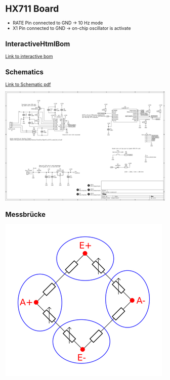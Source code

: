# HX711 Board

* RATE Pin connected to GND -> 10 Hz mode
* X1 Pin connected to GND -> on-chip oscillator is activate

## InteractiveHtmlBom

[Link to interactive bom](https://htmlpreview.github.io/?https://raw.githubusercontent.com/RT-CUSTOMZ/CoffeeScale-HW/master/bom/ibom.html)

## Schematics

[Link to Schematic pdf](./coffee-scale.pdf )

![Schematics](coffee-scale_schematics.png)

## Messbrücke

![Wheatstone Brdge](wheatstoneBridge.png)
